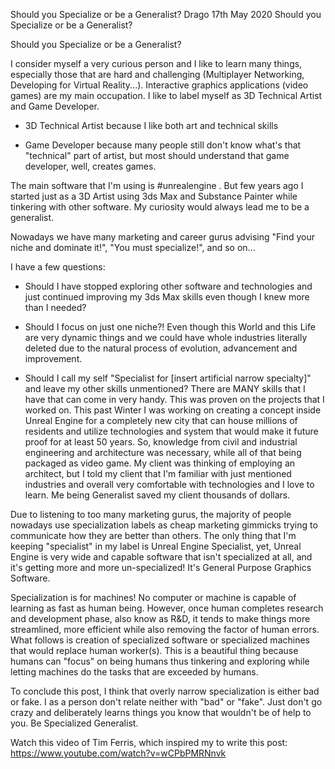 Should you Specialize or be a Generalist?
Drago
17th May 2020
Should you Specialize or be a Generalist?

Should you Specialize or be a Generalist?

I consider myself a very curious person and I like to learn many things, especially those that are hard and challenging (Multiplayer Networking, Developing for Virtual Reality...). Interactive graphics applications (video games) are my main occupation. I like to label myself as 3D Technical Artist and Game Developer.

- 3D Technical Artist because I like both art and technical skills

- Game Developer because many people still don't know what's that "technical" part of artist, but most should understand that game developer, well, creates games.

The main software that I'm using is #unrealengine . But few years ago I started just as a 3D Artist using 3ds Max and Substance Painter while tinkering with other software. My curiosity would always lead me to be a generalist.

Nowadays we have many marketing and career gurus advising "Find your niche and dominate it!", "You must specialize!", and so on...

I have a few questions:

- Should I have stopped exploring other software and technologies and just continued improving my 3ds Max skills even though I knew more than I needed?

- Should I focus on just one niche?! Even though this World and this Life are very dynamic things and we could have whole industries literally deleted due to the natural process of evolution, advancement and improvement.

- Should I call my self "Specialist for [insert artificial narrow specialty]" and leave my other skills unmentioned? There are MANY skills that I have that can come in very handy. This was proven on the projects that I worked on. This past Winter I was working on creating a concept inside Unreal Engine for a completely new city that can house millions of residents and utilize technologies and system that would make it future proof for at least 50 years. So, knowledge from civil and industrial engineering and architecture was necessary, while all of that being packaged as video game. My client was thinking of employing an architect, but I told my client that I'm familiar with just mentioned industries and overall very comfortable with technologies and I love to learn. Me being Generalist saved my client thousands of dollars.

Due to listening to too many marketing gurus, the majority of people nowadays use specialization labels as cheap marketing gimmicks trying to communicate how they are better than others. The only thing that I'm keeping "specialist" in my label is Unreal Engine Specialist, yet, Unreal Engine is very wide and capable software that isn't specialized at all, and it's getting more and more un-specialized! It's General Purpose Graphics Software.

Specialization is for machines! No computer or machine is capable of learning as fast as human being. However, once human completes research and development phase, also know as R&D, it tends to make things more streamlined, more efficient while also removing the factor of human errors. What follows is creation of specialized software or specialized machines that would replace human worker(s). This is a beautiful thing because humans can "focus" on being humans thus tinkering and exploring while letting machines do the tasks that are exceeded by humans.

To conclude this post, I think that overly narrow specialization is either bad or fake. I as a person don't relate neither with "bad" or "fake". Just don't go crazy and deliberately learns things you know that wouldn't be of help to you. Be Specialized Generalist.

Watch this video of Tim Ferris, which inspired my to write this post: https://www.youtube.com/watch?v=wCPbPMRNnvk

